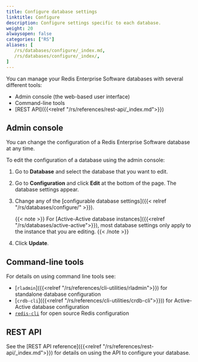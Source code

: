 ```yaml
---
title: Configure database settings
linktitle: Configure
description: Configure settings specific to each database.
weight: 20
alwaysopen: false
categories: ["RS"]
aliases: [
   /rs/databases/configure/_index.md,
   /rs/databases/configure/_index/,
]
---
```


You can manage your Redis Enterprise Software databases with several different tools:

- Admin console (the web-based user interface)
- Command-line tools
- [REST API]({{<relref "/rs/references/rest-api/_index.md">}})

## Admin console

You can change the configuration of a Redis Enterprise Software database at any time.<!--more-->

To edit the configuration of a database using the admin console:

1. Go to **Database** and select the database that you want to edit.
1. Go to **Configuration** and click **Edit** at the bottom of the page.
    The database settings appear.
1. Change any of the [configurable database settings]({{< relref "/rs/databases/configure/" >}}).

    {{< note >}}
For [Active-Active database instances]({{<relref "/rs/databases/active-active">}}), most database settings only apply to the instance that you are editing.
    {{< /note >}}

1. Click **Update**.

## Command-line tools

For details on using command line tools see:
- [`rladmin`]({{<relref "/rs/references/cli-utilities/rladmin">}}) for standalone database configuration
- [`crdb-cli`]({{<relref "/rs/references/cli-utilities/crdb-cli">}})) for Active-Active database configuration
- [`redis-cli`](https://redis.io/docs/manual/cli/) for open source Redis configuration

## REST API

See the [REST API reference]({{<relref "/rs/references/rest-api/_index.md">}}) for details on using the API to configure your database. 

